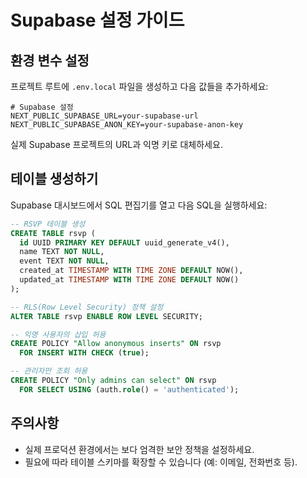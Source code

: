 # Supabase 설정 가이드

## 환경 변수 설정

프로젝트 루트에 `.env.local` 파일을 생성하고 다음 값들을 추가하세요:

```
# Supabase 설정
NEXT_PUBLIC_SUPABASE_URL=your-supabase-url
NEXT_PUBLIC_SUPABASE_ANON_KEY=your-supabase-anon-key
```

실제 Supabase 프로젝트의 URL과 익명 키로 대체하세요.

## 테이블 생성하기

Supabase 대시보드에서 SQL 편집기를 열고 다음 SQL을 실행하세요:

```sql
-- RSVP 테이블 생성
CREATE TABLE rsvp (
  id UUID PRIMARY KEY DEFAULT uuid_generate_v4(),
  name TEXT NOT NULL,
  event TEXT NOT NULL,
  created_at TIMESTAMP WITH TIME ZONE DEFAULT NOW(),
  updated_at TIMESTAMP WITH TIME ZONE DEFAULT NOW()
);

-- RLS(Row Level Security) 정책 설정
ALTER TABLE rsvp ENABLE ROW LEVEL SECURITY;

-- 익명 사용자의 삽입 허용
CREATE POLICY "Allow anonymous inserts" ON rsvp
  FOR INSERT WITH CHECK (true);

-- 관리자만 조회 허용
CREATE POLICY "Only admins can select" ON rsvp
  FOR SELECT USING (auth.role() = 'authenticated');
```

## 주의사항

- 실제 프로덕션 환경에서는 보다 엄격한 보안 정책을 설정하세요.
- 필요에 따라 테이블 스키마를 확장할 수 있습니다 (예: 이메일, 전화번호 등). 